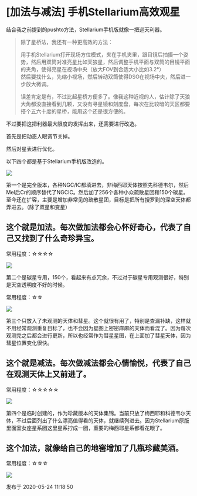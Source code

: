 # [加法与减法] 手机Stellarium高效观星

结合我之前提到的pushto方法，Stellarium手机版就像一把巡天利器。

> 除了星桥法，我还有一种更高效的方法：  
>
> 用手机Stellarium打开现场方位模式，夹在手机夹里，跟目镜后拍摄一个姿势，然后用双筒对准亮星比如天狼星，然后调整手机平面与双筒的目镜平面的夹角，使得亮星在视场中央（放大FOV到合适大小比如3.2°）  
> 然后要找什么，先缩小视场，然后转动双筒使得DSO在视场中央，然后进一步放大微调。  
>
> 误差肯定是有，不过比起星桥方便多了。像我这种近视的人，估计除了天狼大角都没直接看到几颗，又没有寻星镜和刻度盘，每次在比较暗的天区都要搭个五六十度的星桥，能用这个还是很方便的。

不过要把这把利器最大限度的发挥出来，还需要进行改造。

  

首先是把动态人眼调节关掉。

然后对星表进行优化。

以下四个都是基于Stellarium手机版改造的。

![](https://pic2.zhimg.com/v2-23144f0962d5c570a94cc65d8e5750c1_720w.png?source=d16d100b)

  

第一个是完全版本，各种NGC/IC都填进去，非梅西耶天体按照先科德韦尔，然后Mel后Cr的顺序替代了NGCIC。然后加了256个各种小众疏散星团和150个碳星。至今还在扩容，主要是增加非常见的疏散星团，目标是把所有搜罗到的深空天体都弄进去。（除了双星和变星）

## 这个就是加法。每次做加法都会心怀好奇心，代表了自己又找到了什么奇珍异宝。

常用程度：☆☆☆☆

![](https://pic1.zhimg.com/v2-421ca53d81fff5d294b03ae452220448_720w.png?source=d16d100b)

第二个是碳星专用，150个，看起来有点冗余，不过对于碳星专用观测很好，特别是天空透明度不好的时候。

常用程度：☆☆

![](https://pic4.zhimg.com/v2-dece662135754309af7bd30272d007ac_720w.png?source=d16d100b)

第三个只放入了未观测的天体和彗星。这个就很有用了，特别是查漏补缺，这样就不用经常观测重复目标了，也不会因为星图上密密麻麻的天体而看混了。因为每次观测完之后都会进行更新，所以也经常作为彗星星图，在上面加了彗星天体，因为彗星位置变化很快。

## 这个就是减法。每次做减法都会心情愉悦，代表了自己在观测天体上又前进了。

常用程度：☆☆☆☆☆

![](https://pic1.zhimg.com/v2-e6bfcab6c117eeaf523d879e84972dd8_720w.png?source=d16d100b)

第四个是临时创建的，作为珍藏版本的天体集锦。当前只放了梅西耶和科德韦尔天体，不过后面列出了什么漂亮值得看的天体，就继续列进去。因为Stellarium原版里面室女座星系团这里星系拧成一团，重要的梅西耶星系都看花眼了。

## 这个加法，就像给自己的地窖增加了几瓶珍藏美酒。

常用程度：☆☆☆

![](https://pic1.zhimg.com/v2-684eccea52945f2713111e35a10e3f84_720w.png?source=d16d100b)

发布于 2020-05-24 11:18:50

